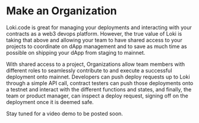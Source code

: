 # Make an Organization

Loki.code is great for managing your deployments and interacting with your contracts as a web3 devops platform. However, the true value of Loki is taking that above and allowing your team to have shared access to your projects to coordinate on dApp management and to save as much time as possible on shipping your dApp from staging to mainnet.

With shared access to a project, Organizations allow team members with different roles to seamlessly contribute to and execute a successful deployment onto mainnet. Developers can push deploy requests up to Loki through a simple API call, contract testers can push those deployments onto a testnet and interact with the different functions and states, and finally, the team or product manager, can inspect a deploy request, signing off on the deployment once it is deemed safe.

Stay tuned for a video demo to be posted soon.
